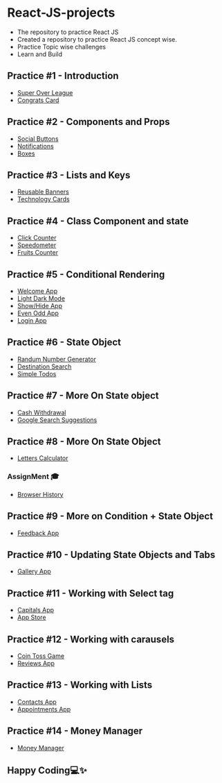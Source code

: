 # React-JS-projects
- The repository to practice React JS
- Created a repository to practice React JS concept wise.
- Practice Topic wise challenges
- Learn and Build

## Practice #1 - Introduction

- [Super Over League](https://github.com/babybhavani/SuperOverLeaguePage.git)
- [Congrats Card](https://github.com/babybhavani/Congrats-Card.git)

## Practice #2 - Components and Props

- [Social Buttons](https://github.com/babybhavani/ReactJS2.git)
- [Notifications](https://github.com/babybhavani/Notifications.git)
- [Boxes](https://github.com/babybhavani/Boxes.git)

## Practice #3 - Lists and Keys
- [Reusable Banners](https://github.com/babybhavani/Reusable-Banners.git)
- [Technology Cards](https://github.com/babybhavani/Technology-Cards.git)

## Practice #4 - Class Component and state
- [Click Counter](https://github.com/babybhavani/Click-Counter.git)
- [Speedometer](https://github.com/babybhavani/Speedometer-React.git)
- [Fruits Counter](https://github.com/babybhavani/Fruits-Counter.git)

## Practice #5 - Conditional Rendering
- [Welcome App](https://github.com/babybhavani/Welcome-App.git)
- [Light Dark Mode](https://github.com/babybhavani/Light-Dark-Mode.git)
- [Show/Hide App](https://github.com/babybhavani/Show-Hide-App.git)
- [Even Odd App](https://github.com/babybhavani/Even-Odd-App.git)
- [Login App](https://github.com/babybhavani/Login-App.git)

## Practice #6 - State Object 
- [Randum Number Generator](https://github.com/babybhavani/Random-Number-Generator-.git)
- [Destination Search](https://github.com/babybhavani/Destination-Search.git)
- [Simple Todos](https://github.com/babybhavani/Simple-Todos.git)

## Practice #7 - More On State object
- [Cash Withdrawal](https://github.com/babybhavani/Cash-Withdrawal.git)
- [Google Search Suggestions](https://github.com/babybhavani/Google-Search-Suggestions.git)

## Practice #8 - More On State Object
- [Letters Calculator](https://github.com/babybhavani/Letters-Calculator.git)

### AssignMent 🎓 
- [Browser History](https://github.com/babybhavani/Browser-History.git)
## Practice #9 - More on Condition + State Object
- [Feedback App](https://github.com/babybhavani/Feedback-App.git)
## Practice #10 - Updating State Objects and Tabs
- [Gallery App](https://github.com/babybhavani/Gallery-App.git)
## Practice #11 - Working with Select tag
- [Capitals App](https://github.com/babybhavani/Capitals-App.git)
- [App Store](https://github.com/babybhavani/App-Store.git)
## Practice #12 - Working with carausels
- [Coin Toss Game](https://github.com/babybhavani/Coin-Toss-Game.git)
- [Reviews App](https://github.com/babybhavani/Reviews-App.git)
## Practice #13 - Working with Lists
- [Contacts App](https://github.com/babybhavani/Contacts-App.git)
- [Appointments App](https://github.com/babybhavani/Appointments-App.git)

## Practice #14 - Money Manager
- [Money Manager](https://github.com/babybhavani/Money-Manager.git)
## Happy Coding💻✨
